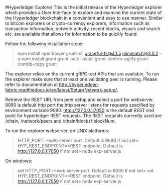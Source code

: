 #Hyperledger Explorer
This is the initial release of the Hyperledger explorer which provides a User Interface to explore and examine the current state of the Hyperledger blockchain in a convenient and easy to use manner. Similar to bitcoin explorers or crypto-currency explorers, information such as transaction information, network activity, recent blocks, visuals and search etc. are available that allows for information to be quickly found.

Follow the following installation steps:
>npm install npm bower grunt-cli graceful-fs@4.1.5 minimatch@3.0.2 -g
>npm install grunt grunt-auto-install grunt-contrib-uglify grunt-contrib-copy
>grunt


The explorer relies on the current gRPC rest APIs that are available. To run the explorer make sure that at least one validating peer is running. Please refer to documentation at http://hyperledger-fabric.readthedocs.io/en/latest/Setup/Network-setup/. 

Retrieve the REST URL from peer setup and select a port for webserver. 9090 is default http port the http server listens for requests specified by environment variable 9090. http://127.0.0.1:7050 is the default REST end point for hyperledger REST requests. The REST requests currently used are /chain, /network/peers and /chain/blocks/:blockNum.

To run the explorer webserver, on UNIX platforms:
>HTTP_PORT=<web server port. Default is 9090 if not set> HYP_REST_ENDPOINT=<REST endpoint. Default is http://127.0.0.1:7050 if not set> node exp-server.js

On windows:
>set HTTP_PORT=<web server port. Default is 9090 if not set>
>set HYP_REST_ENDPOINT=<REST endpoint. Default is http://127.0.0.1:7050 if not set>
>node exp-server.js

